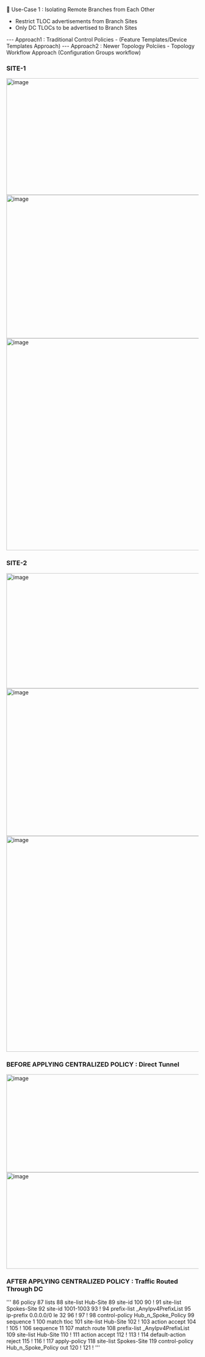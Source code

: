 🔘 Use-Case 1 : Isolating Remote Branches from Each Other
- Restrict TLOC advertisements from Branch Sites
- Only DC TLOCs to be advertised to Branch Sites

--- Approach1 : Traditional Control Policies - (Feature Templates/Device Templates Approach)
--- Approach2 : Newer Topology Polciies - Topology Workflow Approach (Configuration Groups workflow)

### SITE-1

<img width="1006" height="306" alt="image" src="https://github.com/user-attachments/assets/964eca9a-eeef-4c53-9ce7-ac087556b632" />


<img width="892" height="376" alt="image" src="https://github.com/user-attachments/assets/2d474d8e-bd27-48d9-8b50-7d2dcbba3122" />
<img width="1683" height="556" alt="image" src="https://github.com/user-attachments/assets/fd5641f8-4e5c-4426-b7ad-dc8900ac3166" />


### SITE-2

<img width="960" height="302" alt="image" src="https://github.com/user-attachments/assets/7bab80fe-7046-4437-ba50-4b74f97f4551" />

<img width="772" height="387" alt="image" src="https://github.com/user-attachments/assets/6c894fb5-0cd2-405d-900a-b44b5b87c2b8" />
<img width="1673" height="566" alt="image" src="https://github.com/user-attachments/assets/a7bed01e-22cf-4a0b-9a55-fafbaa9ef212" />



### BEFORE APPLYING CENTRALIZED POLICY : Direct Tunnel

<img width="962" height="257" alt="image" src="https://github.com/user-attachments/assets/e8c4f67d-970e-4605-ba36-182e1df059f1" />

<img width="812" height="253" alt="image" src="https://github.com/user-attachments/assets/6dea630a-74a1-48c9-a7e1-4d6619e9f3d5" />

### AFTER APPLYING CENTRALIZED POLICY : Traffic Routed Through DC 


'''
86	  policy
87	   lists
88	    site-list Hub-Site
89	     site-id 100
90	    !
91	    site-list Spokes-Site
92	     site-id 1001-1003
93	    !
94	    prefix-list _AnyIpv4PrefixList
95	     ip-prefix 0.0.0.0/0 le 32
96	    !
97	   !
98	   control-policy Hub_n_Spoke_Policy
99	    sequence 1
100	     match tloc
101	      site-list Hub-Site
102	     !
103	     action accept
104	     !
105	    !
106	    sequence 11
107	     match route
108	      prefix-list _AnyIpv4PrefixList
109	      site-list   Hub-Site
110	     !
111	     action accept
112	     !
113	    !
114	    default-action reject
115	   !
116	  !
117	  apply-policy
118	   site-list Spokes-Site
119	    control-policy Hub_n_Spoke_Policy out
120	   !
121	  !
'''
